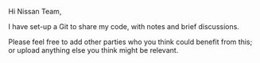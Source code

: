 Hi Nissan Team,

I have set-up a Git to share my code, with notes and brief discussions. 

Please feel free to add other parties who you think could benefit from this; or upload anything else you think might be relevant.



